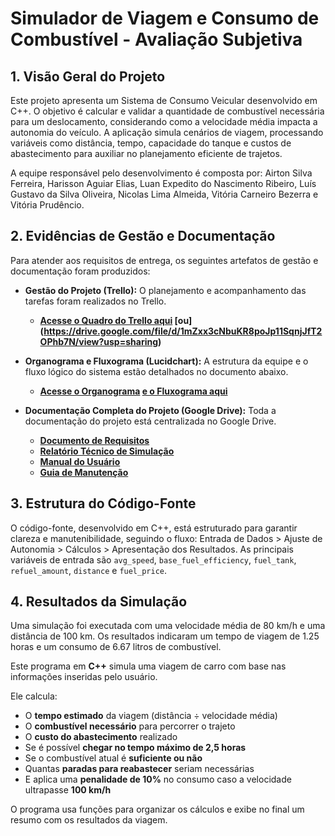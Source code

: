 # Simulador de Viagem e Consumo de Combustível - Avaliação Subjetiva

## 1. Visão Geral do Projeto
Este projeto apresenta um Sistema de Consumo Veicular desenvolvido em C++. O objetivo é calcular e validar a quantidade de combustível necessária para um deslocamento, considerando como a velocidade média impacta a autonomia do veículo. A aplicação simula cenários de viagem, processando variáveis como distância, tempo, capacidade do tanque e custos de abastecimento para auxiliar no planejamento eficiente de trajetos.

A equipe responsável pelo desenvolvimento é composta por: Airton Silva Ferreira, Harisson Aguiar Elias, Luan Expedito do Nascimento Ribeiro, Luís Gustavo da Silva Oliveira, Nicolas Lima Almeida, Vitória Carneiro Bezerra e Vitória Prudêncio.

## 2. Evidências de Gestão e Documentação

Para atender aos requisitos de entrega, os seguintes artefatos de gestão e documentação foram produzidos:

* **Gestão do Projeto (Trello):** O planejamento e acompanhamento das tarefas foram realizados no Trello.
    * **[Acesse o Quadro do Trello aqui](https://trello.com/invite/b/68e4-6b4030ddabd091467d08/ATTIf485ea6a3bf0c2f3b1d261f26a6d3f98F6A52C8A/plano-de-acao-projeto-do-sandro) 
    [ou] (https://drive.google.com/file/d/1mZxx3cNbuKR8poJp11SqnjJfT2OPhb7N/view?usp=sharing)**

* **Organograma e Fluxograma (Lucidchart):** A estrutura da equipe e o fluxo lógico do sistema estão detalhados no documento abaixo.
    * **[Acesse o Organograma](https://lucid.app/lucidchart/865373ca-b284-40b2-86ef-6cea69f871bd/edit?viewport_loc=-405%2C237%2C2392%2C1173%2CL6LdhCrfnsHj&invitationId=inv_58fb2498-b660-4fb6-a215-7f4c46f3fc43) [e o Fluxograma aqui](https://drive.google.com/file/d/18cPPFL0FAsa-bBKQx3O8tfT3e6nJC8fo/view?usp=sharing)**

* **Documentação Completa do Projeto (Google Drive):** Toda a documentação do projeto está centralizada no Google Drive.
    * **[Documento de Requisitos](https://drive.google.com/file/d/1q-qaULdTsIrWsw-8lecjkt0PvzNnZZv3/view?usp=sharing)**
    * **[Relatório Técnico de Simulação](https://drive.google.com/file/d/1QP6TvlsBGFZqsYpySZMZiMeeplJxLw6z/view?usp=sharing)**
    * **[Manual do Usuário](https://drive.google.com/file/d/1zOp2jPrWjlV-54cZMxPe8tyv3c3M_9Ns/view?usp=sharing)**
    * **[Guia de Manutenção](https://drive.google.com/file/d/1UQEeCbFhOgoHktkJliKqdw0j9JjfGl27/view?usp=sharing)**

## 3. Estrutura do Código-Fonte
O código-fonte, desenvolvido em C++, está estruturado para garantir clareza e manutenibilidade, seguindo o fluxo: Entrada de Dados > Ajuste de Autonomia > Cálculos > Apresentação dos Resultados. As principais variáveis de entrada são `avg_speed`, `base_fuel_efficiency`, `fuel_tank`, `refuel_amount`, `distance` e `fuel_price`.

## 4. Resultados da Simulação
Uma simulação foi executada com uma velocidade média de 80 km/h e uma distância de 100 km. Os resultados indicaram um tempo de viagem de 1.25 horas e um consumo de 6.67 litros de combustível.

Este programa em **C++** simula uma viagem de carro com base nas informações inseridas pelo usuário.

Ele calcula:

- O **tempo estimado** da viagem (distância ÷ velocidade média)  
- O **combustível necessário** para percorrer o trajeto  
- O **custo do abastecimento** realizado  
- Se é possível **chegar no tempo máximo de 2,5 horas**  
- Se o combustível atual é **suficiente ou não**  
- Quantas **paradas para reabastecer** seriam necessárias  
- E aplica uma **penalidade de 10%** no consumo caso a velocidade ultrapasse **100 km/h**

O programa usa funções para organizar os cálculos e exibe no final um resumo com os resultados da viagem.
